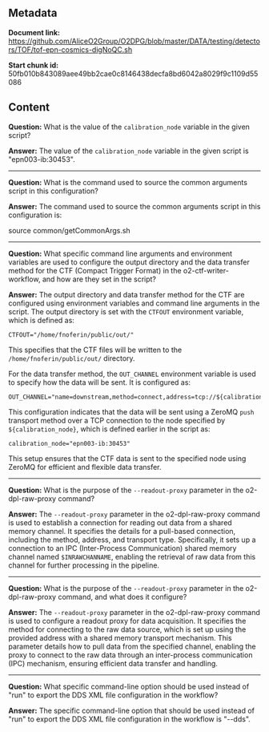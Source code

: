 ## Metadata

**Document link:** https://github.com/AliceO2Group/O2DPG/blob/master/DATA/testing/detectors/TOF/tof-epn-cosmics-digNoQC.sh

**Start chunk id:** 50fb010b843089aee49bb2cae0c8146438decfa8bd6042a8029f9c1109d55086

## Content

**Question:** What is the value of the `calibration_node` variable in the given script?

**Answer:** The value of the `calibration_node` variable in the given script is "epn003-ib:30453".

---

**Question:** What is the command used to source the common arguments script in this configuration?

**Answer:** The command used to source the common arguments script in this configuration is:

source common/getCommonArgs.sh

---

**Question:** What specific command line arguments and environment variables are used to configure the output directory and the data transfer method for the CTF (Compact Trigger Format) in the o2-ctf-writer-workflow, and how are they set in the script?

**Answer:** The output directory and data transfer method for the CTF are configured using environment variables and command line arguments in the script. The output directory is set with the `CTFOUT` environment variable, which is defined as:

```
CTFOUT="/home/fnoferin/public/out/"
```

This specifies that the CTF files will be written to the `/home/fnoferin/public/out/` directory. 

For the data transfer method, the `OUT_CHANNEL` environment variable is used to specify how the data will be sent. It is configured as:

```
OUT_CHANNEL="name=downstream,method=connect,address=tcp://${calibration_node},type=push,transport=zeromq"
```

This configuration indicates that the data will be sent using a ZeroMQ `push` transport method over a TCP connection to the node specified by `${calibration_node}`, which is defined earlier in the script as:

```
calibration_node="epn003-ib:30453"
```

This setup ensures that the CTF data is sent to the specified node using ZeroMQ for efficient and flexible data transfer.

---

**Question:** What is the purpose of the `--readout-proxy` parameter in the o2-dpl-raw-proxy command?

**Answer:** The `--readout-proxy` parameter in the o2-dpl-raw-proxy command is used to establish a connection for reading out data from a shared memory channel. It specifies the details for a pull-based connection, including the method, address, and transport type. Specifically, it sets up a connection to an IPC (Inter-Process Communication) shared memory channel named `$INRAWCHANNAME`, enabling the retrieval of raw data from this channel for further processing in the pipeline.

---

**Question:** What is the purpose of the `--readout-proxy` parameter in the o2-dpl-raw-proxy command, and what does it configure?

**Answer:** The `--readout-proxy` parameter in the o2-dpl-raw-proxy command is used to configure a readout proxy for data acquisition. It specifies the method for connecting to the raw data source, which is set up using the provided address with a shared memory transport mechanism. This parameter details how to pull data from the specified channel, enabling the proxy to connect to the raw data through an inter-process communication (IPC) mechanism, ensuring efficient data transfer and handling.

---

**Question:** What specific command-line option should be used instead of "run" to export the DDS XML file configuration in the workflow?

**Answer:** The specific command-line option that should be used instead of "run" to export the DDS XML file configuration in the workflow is "--dds".